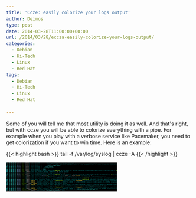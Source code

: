 ```yaml
---
title: 'Ccze: easily colorize your logs output'
author: Deimos
type: post
date: 2014-03-28T11:00:00+00:00
url: /2014/03/28/eccza-easily-colorize-your-logs-output/
categories:
  - Debian
  - Hi-Tech
  - Linux
  - Red Hat
tags:
  - Debian
  - Hi-Tech
  - Linux
  - Red Hat

---
```


Some of you will tell me that most utility is doing it as well. And that's right, but with ccze you will be able to colorize everything with a pipe. For example when you play with a verbose service like Pacemaker, you need to get colorization if you want to win time. Here is an example:

{{< highlight bash >}}
tail -f /var/log/syslog | ccze -A
{{< /highlight >}}

![ccze_screenshot-300x80](/images/ccze_screenshot-300x80.png)
